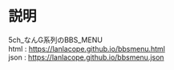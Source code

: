 # 説明
5ch_なんG系列のBBS_MENU<br>
html : https://lanlacope.github.io/bbsmenu.html <br>
json : https://lanlacope.github.io/bbsmenu.json <br>

